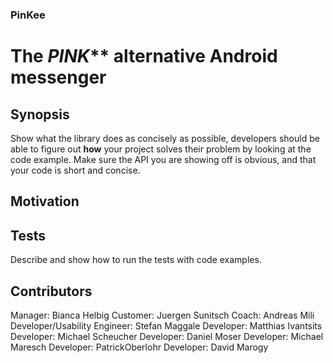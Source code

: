 ### PinKee
# The _PINK_** alternative Android messenger

## Synopsis

Show what the library does as concisely as possible, developers should be able to figure out **how** your project solves their problem by looking at the code example. Make sure the API you are showing off is obvious, and that your code is short and concise.

## Motivation

## Tests

Describe and show how to run the tests with code examples.

## Contributors

Manager: Bianca Helbig
Customer: Juergen Sunitsch
Coach: Andreas Mili
Developer/Usability Engineer: Stefan Maggale
Developer: Matthias Ivantsits
Developer: Michael Scheucher
Developer: Daniel Moser
Developer: Michael Maresch
Developer: PatrickOberlohr
Developer: David Marogy



